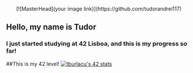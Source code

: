 <p align="center">
<br>
[![MasterHead](your image link)](https://github.com/tudorandrei117)
</a>

## Hello, my name is Tudor

### I just started studying at 42 Lisboa, and this is my progress so far!

##This is my 42 level!
[![tburlacu's 42 stats](https://badge.mediaplus.ma/kettlebells/tburlacu?1337Badge=off&UM6P=off)](https://github.com/oakoudad/badge42)